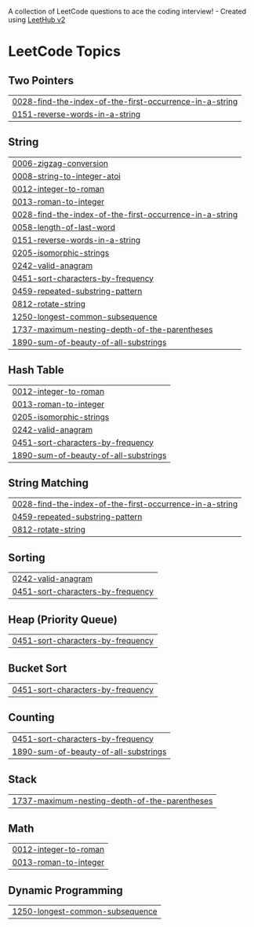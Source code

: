 A collection of LeetCode questions to ace the coding interview! - Created using [LeetHub v2](https://github.com/arunbhardwaj/LeetHub-2.0)
<!---LeetCode Topics Start-->
# LeetCode Topics
## Two Pointers
|  |
| ------- |
| [0028-find-the-index-of-the-first-occurrence-in-a-string](https://github.com/Dipak-8/DSA-String/tree/master/0028-find-the-index-of-the-first-occurrence-in-a-string) |
| [0151-reverse-words-in-a-string](https://github.com/Dipak-8/DSA-String/tree/master/0151-reverse-words-in-a-string) |
## String
|  |
| ------- |
| [0006-zigzag-conversion](https://github.com/Dipak-8/DSA-String/tree/master/0006-zigzag-conversion) |
| [0008-string-to-integer-atoi](https://github.com/Dipak-8/DSA-String/tree/master/0008-string-to-integer-atoi) |
| [0012-integer-to-roman](https://github.com/Dipak-8/DSA-String/tree/master/0012-integer-to-roman) |
| [0013-roman-to-integer](https://github.com/Dipak-8/DSA-String/tree/master/0013-roman-to-integer) |
| [0028-find-the-index-of-the-first-occurrence-in-a-string](https://github.com/Dipak-8/DSA-String/tree/master/0028-find-the-index-of-the-first-occurrence-in-a-string) |
| [0058-length-of-last-word](https://github.com/Dipak-8/DSA-String/tree/master/0058-length-of-last-word) |
| [0151-reverse-words-in-a-string](https://github.com/Dipak-8/DSA-String/tree/master/0151-reverse-words-in-a-string) |
| [0205-isomorphic-strings](https://github.com/Dipak-8/DSA-String/tree/master/0205-isomorphic-strings) |
| [0242-valid-anagram](https://github.com/Dipak-8/DSA-String/tree/master/0242-valid-anagram) |
| [0451-sort-characters-by-frequency](https://github.com/Dipak-8/DSA-String/tree/master/0451-sort-characters-by-frequency) |
| [0459-repeated-substring-pattern](https://github.com/Dipak-8/DSA-String/tree/master/0459-repeated-substring-pattern) |
| [0812-rotate-string](https://github.com/Dipak-8/DSA-String/tree/master/0812-rotate-string) |
| [1250-longest-common-subsequence](https://github.com/Dipak-8/DSA-String/tree/master/1250-longest-common-subsequence) |
| [1737-maximum-nesting-depth-of-the-parentheses](https://github.com/Dipak-8/DSA-String/tree/master/1737-maximum-nesting-depth-of-the-parentheses) |
| [1890-sum-of-beauty-of-all-substrings](https://github.com/Dipak-8/DSA-String/tree/master/1890-sum-of-beauty-of-all-substrings) |
## Hash Table
|  |
| ------- |
| [0012-integer-to-roman](https://github.com/Dipak-8/DSA-String/tree/master/0012-integer-to-roman) |
| [0013-roman-to-integer](https://github.com/Dipak-8/DSA-String/tree/master/0013-roman-to-integer) |
| [0205-isomorphic-strings](https://github.com/Dipak-8/DSA-String/tree/master/0205-isomorphic-strings) |
| [0242-valid-anagram](https://github.com/Dipak-8/DSA-String/tree/master/0242-valid-anagram) |
| [0451-sort-characters-by-frequency](https://github.com/Dipak-8/DSA-String/tree/master/0451-sort-characters-by-frequency) |
| [1890-sum-of-beauty-of-all-substrings](https://github.com/Dipak-8/DSA-String/tree/master/1890-sum-of-beauty-of-all-substrings) |
## String Matching
|  |
| ------- |
| [0028-find-the-index-of-the-first-occurrence-in-a-string](https://github.com/Dipak-8/DSA-String/tree/master/0028-find-the-index-of-the-first-occurrence-in-a-string) |
| [0459-repeated-substring-pattern](https://github.com/Dipak-8/DSA-String/tree/master/0459-repeated-substring-pattern) |
| [0812-rotate-string](https://github.com/Dipak-8/DSA-String/tree/master/0812-rotate-string) |
## Sorting
|  |
| ------- |
| [0242-valid-anagram](https://github.com/Dipak-8/DSA-String/tree/master/0242-valid-anagram) |
| [0451-sort-characters-by-frequency](https://github.com/Dipak-8/DSA-String/tree/master/0451-sort-characters-by-frequency) |
## Heap (Priority Queue)
|  |
| ------- |
| [0451-sort-characters-by-frequency](https://github.com/Dipak-8/DSA-String/tree/master/0451-sort-characters-by-frequency) |
## Bucket Sort
|  |
| ------- |
| [0451-sort-characters-by-frequency](https://github.com/Dipak-8/DSA-String/tree/master/0451-sort-characters-by-frequency) |
## Counting
|  |
| ------- |
| [0451-sort-characters-by-frequency](https://github.com/Dipak-8/DSA-String/tree/master/0451-sort-characters-by-frequency) |
| [1890-sum-of-beauty-of-all-substrings](https://github.com/Dipak-8/DSA-String/tree/master/1890-sum-of-beauty-of-all-substrings) |
## Stack
|  |
| ------- |
| [1737-maximum-nesting-depth-of-the-parentheses](https://github.com/Dipak-8/DSA-String/tree/master/1737-maximum-nesting-depth-of-the-parentheses) |
## Math
|  |
| ------- |
| [0012-integer-to-roman](https://github.com/Dipak-8/DSA-String/tree/master/0012-integer-to-roman) |
| [0013-roman-to-integer](https://github.com/Dipak-8/DSA-String/tree/master/0013-roman-to-integer) |
## Dynamic Programming
|  |
| ------- |
| [1250-longest-common-subsequence](https://github.com/Dipak-8/DSA-String/tree/master/1250-longest-common-subsequence) |
<!---LeetCode Topics End-->